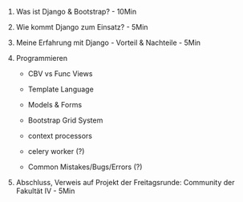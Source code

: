 1. Was ist Django & Bootstrap? - 10Min

2. Wie kommt Django zum Einsatz? - 5Min

3. Meine Erfahrung mit Django - Vorteil & Nachteile - 5Min

4. Programmieren

    - CBV vs Func Views
    - Template Language
    - Models & Forms
    - Bootstrap Grid System
    - context processors
    
    - celery worker (?)
    - Common Mistakes/Bugs/Errors (?)
    
5. Abschluss, Verweis auf Projekt der Freitagsrunde: Community der Fakultät IV - 5Min


